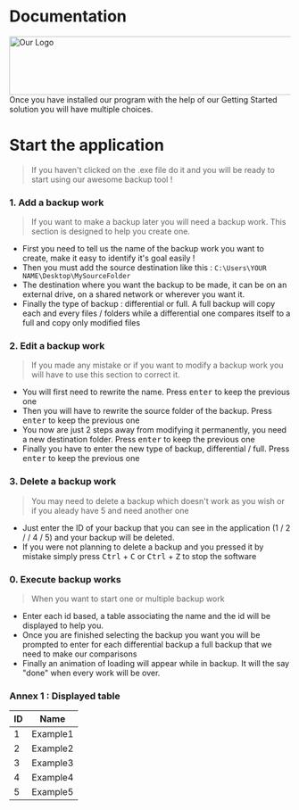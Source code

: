 # Documentation
  <a href="https://github.com/5c0rp264/C-Project">
    <img src="https://www.lhinares-technologies.com/media/imgs/project_list/projects/easysave.png" alt="Our Logo" width="574" height="105">
  </a>
Once you have installed our program with the help of our Getting Started solution you will have multiple choices. 

Start the application
=================
> If you haven't clicked on the .exe file do it and you will be ready to start using our awesome backup tool !

### 1. Add a backup work

> If you want to make a backup later you will need a backup work. This section is designed to help you create one.
* First you need to tell us the name of the backup work you want to create, make it easy to identify it's goal easily !
* Then you must add the source destination like this : `C:\Users\YOUR NAME\Desktop\MySourceFolder`
* The destination where you want the backup to be made, it can be on an external drive, on a shared network or wherever you want it.
* Finally the type of backup : differential or full. A full backup will copy each and every files / folders while a differential one compares itself to a full and copy only modified files

### 2. Edit a backup work

> If you made any mistake or if you want to modify a backup work you will have to use this section to correct it. 
* You will first need to rewrite the name. Press <kbd>enter</kbd> to keep the previous one
* Then you will have to rewrite the source folder of the backup. Press <kbd>enter</kbd> to keep the previous one
* You now are just 2 steps away from modifying it permanently, you need a new destination folder. Press <kbd>enter</kbd> to keep the previous one
* Finally you have to enter the new type of backup, differential / full. Press <kbd>enter</kbd> to keep the previous one

### 3. Delete a backup work

> You may need to delete a backup which doesn't work as you wish or if you aleady have 5 and need another one 
* Just enter the ID of your backup that you can see in the application (1 / 2 / / 4 / 5) and your backup will be deleted.
* If you were not planning to delete a backup and you pressed it by mistake simply press <kbd>Ctrl</kbd> + <kbd>C</kbd> or <kbd>Ctrl</kbd> + <kbd>Z</kbd> to stop the software


### 0. Execute backup works

> When you want to start one or multiple backup work
* Enter each id based, a table associating the name and the id will be displayed to help you.
* Once you are finished selecting the backup you want you will be prompted to enter for each differential backup a full backup that we need to make our comparisons
* Finally an animation of loading will appear while in backup. It will the say "done" when every work will be over.

### Annex 1 : Displayed table


| ID  | Name               |
| --- | ------------------ |
|  1  | Example1           |
|  2  | Example2           |
|  3  | Example3           |
|  4  | Example4           |
|  5  | Example5           |
